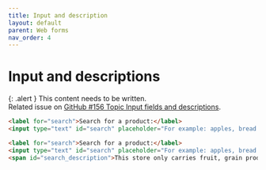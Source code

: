 ```yaml
---
title: Input and description
layout: default
parent: Web forms
nav_order: 4
---
```


# Input and descriptions

{: .alert }
This content needs to be written.  
Related issue on [GitHub #156 Topic Input fields and descriptions](https://github.com/wpaccessibility/wp-a11y-docs/issues/156).  


```html
<label for="search">Search for a product:</label>
<input type="text" id="search" placeholder="For example: apples, bread or milk">
```

```html
<label for="search">Search for a product:</label>
<input type="text" id="search" placeholder="For example: apples, bread or milk" aria-describedby="search_description">
<span id="search_description">This store only carries fruit, grain products, and dairy.</span>
```
